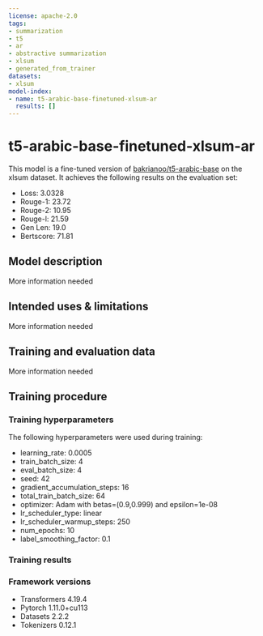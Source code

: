 ```yaml
---
license: apache-2.0
tags:
- summarization
- t5
- ar
- abstractive summarization
- xlsum
- generated_from_trainer
datasets:
- xlsum
model-index:
- name: t5-arabic-base-finetuned-xlsum-ar
  results: []
---
```


<!-- This model card has been generated automatically according to the information the Trainer had access to. You
should probably proofread and complete it, then remove this comment. -->

# t5-arabic-base-finetuned-xlsum-ar

This model is a fine-tuned version of [bakrianoo/t5-arabic-base](https://huggingface.co/bakrianoo/t5-arabic-base) on the xlsum dataset.
It achieves the following results on the evaluation set:
- Loss: 3.0328
- Rouge-1: 23.72
- Rouge-2: 10.95
- Rouge-l: 21.59
- Gen Len: 19.0
- Bertscore: 71.81

## Model description

More information needed

## Intended uses & limitations

More information needed

## Training and evaluation data

More information needed

## Training procedure

### Training hyperparameters

The following hyperparameters were used during training:
- learning_rate: 0.0005
- train_batch_size: 4
- eval_batch_size: 4
- seed: 42
- gradient_accumulation_steps: 16
- total_train_batch_size: 64
- optimizer: Adam with betas=(0.9,0.999) and epsilon=1e-08
- lr_scheduler_type: linear
- lr_scheduler_warmup_steps: 250
- num_epochs: 10
- label_smoothing_factor: 0.1

### Training results



### Framework versions

- Transformers 4.19.4
- Pytorch 1.11.0+cu113
- Datasets 2.2.2
- Tokenizers 0.12.1
